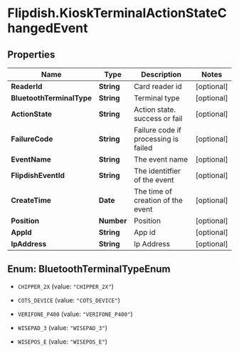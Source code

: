 # Flipdish.KioskTerminalActionStateChangedEvent

## Properties

Name | Type | Description | Notes
------------ | ------------- | ------------- | -------------
**ReaderId** | **String** | Card reader id | [optional] 
**BluetoothTerminalType** | **String** | Terminal type | [optional] 
**ActionState** | **String** | Action state. success or fail | [optional] 
**FailureCode** | **String** | Failure code if processing is failed | [optional] 
**EventName** | **String** | The event name | [optional] 
**FlipdishEventId** | **String** | The identitfier of the event | [optional] 
**CreateTime** | **Date** | The time of creation of the event | [optional] 
**Position** | **Number** | Position | [optional] 
**AppId** | **String** | App id | [optional] 
**IpAddress** | **String** | Ip Address | [optional] 



## Enum: BluetoothTerminalTypeEnum


* `CHIPPER_2X` (value: `"CHIPPER_2X"`)

* `COTS_DEVICE` (value: `"COTS_DEVICE"`)

* `VERIFONE_P400` (value: `"VERIFONE_P400"`)

* `WISEPAD_3` (value: `"WISEPAD_3"`)

* `WISEPOS_E` (value: `"WISEPOS_E"`)




